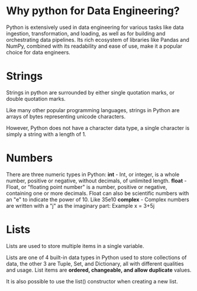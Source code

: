 # Why python for Data Engineering?
Python is extensively used in data engineering for various tasks like data ingestion, transformation, and loading, as well as for building and orchestrating data pipelines. Its rich ecosystem of libraries like Pandas and NumPy, combined with its readability and ease of use, make it a popular choice for data engineers. 

# Strings
Strings in python are surrounded by either single quotation marks, or double quotation marks.

Like many other popular programming languages, strings in Python are arrays of bytes representing unicode characters.

However, Python does not have a character data type, a single character is simply a string with a length of 1.

# Numbers 
There are three numeric types in Python:
**int** - Int, or integer, is a whole number, positive or negative, without decimals, of unlimited length.
**float** -Float, or "floating point number" is a number, positive or negative, containing one or more decimals.
Float can also be scientific numbers with an "e" to indicate the power of 10. Like 35e10
**complex** - Complex numbers are written with a "j" as the imaginary part:
Example
x = 3+5j


# Lists
Lists are used to store multiple items in a single variable.

Lists are one of 4 built-in data types in Python used to store collections of data, the other 3 are Tuple, Set, and Dictionary, all with different qualities and usage.
List items are **ordered, changeable, and allow duplicate** values.

It is also possible to use the list() constructor when creating a new list.


